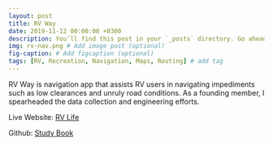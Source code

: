 ```yaml
---
layout: post
title: RV Way
date: 2019-11-12 00:00:00 +0300
description: You’ll find this post in your `_posts` directory. Go ahead and edit it and re-build the site to see your changes. # Add post description (optional)
img: rv-nav.png # Add image post (optional)
fig-caption: # Add figcaption (optional)
tags: [RV, Recreation, Navigation, Maps, Routing] # add tag
---
```


RV Way is navigation app that assists RV users in navigating impediments such as low clearances and unruly road conditions. As a founding member, I spearheaded the data collection and engineering efforts. 

Live Website: [RV Life](https://rvnav.com)

Github: [Study Book](https://github.com/connorpheraty?tab=repositories) 